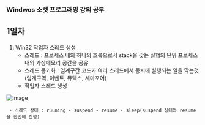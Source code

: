 ### Windwos 소켓 프로그래밍 강의 공부 

## 1일차
  1. Win32 작업자 스레드 생성
     - 스레드 : 프로세스 내의 하나의 흐름으로서 stack을 갖는 실행의 단위 프로세스 내의 가상메모리 공간을 공유 
     - 스레드 동기화 : 임계구간 코드가 여러 스레드에서 동시에 실행되는 일을 막는것 (임계구역, 이벤트, 뮤텍스, 세마포어)
     - 작업자 스레드 생성 

![image](https://user-images.githubusercontent.com/37799491/220125567-843b3075-6bea-4c73-a904-ed55f3cbbd20.png)

     - 스레드 상태 : ruuning - suspend - resume - sleep(suspend 상태와 resume 을 한번에 진행)  
